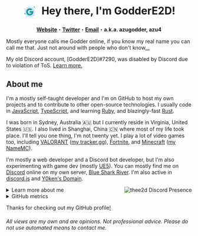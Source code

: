 <h1 align="center">
  <img width="38" height="38" align="center" style="width: 38; height: 38;" src="https://raw.githubusercontent.com/GodderE2D/GodderE2D/main/G%20PFP%20v2%20Rounded.png"></img>
  &nbsp;Hey there, I'm GodderE2D!
</h1>

<p align="center">
  <strong><a href="https://www.godder.xyz/">Website</a></strong>・<strong><a href="https://twitter.com/TheE2D">Twitter</a></strong>・<strong><a href="mailto:main@godder.xyz">Email</a></strong>・<strong>a.k.a. azugodder, azu4</strong>
</p>

Mostly everyone calls me Godder online, if you know my real name you can call me that. Just not around with people who don't know[…](https://en.wikipedia.org/wiki/Doxing)

My old Discord account, [GodderE2D]#7290, was disabled by Discord due to violation of ToS. [Learn more.](https://gist.github.com/GodderE2D/f24263df5b9e932805ccc2db04709726)

## About me

I'm a mostly self-taught developer and I'm on GitHub to host my own projects and to contribute to other open-source technologies. I usually code in [JavaScript](https://developer.mozilla.org/en-US/docs/Web/JavaScript), [TypeScript](https://www.typescriptlang.org/), and learning [Ruby](https://www.ruby-lang.org/), and blazingly-fast [Rust](https://www.rust-lang.org/).

I was born in Sydney, Australia 🇦🇺 but I currently reside in Virginia, United States 🇺🇸. I also lived in Shanghai, China 🇨🇳 where most of my life took place. I'll tell you one thing, I'm not twenty yet. I play a lot of video games too, including [VALORANT](https://playvalorant.com/) ([my tracker.gg](https://tracker.gg/valorant/profile/riot/GodderE2D%23ruby/overview)), [Fortnite](https://www.epicgames.com/fortnite/en-US/home), and [Minecraft](https://www.minecraft.net/en-us) ([my NameMC](https://namemc.com/profile/28b0a9f9-65c1-450b-abeb-da9bf3d5830a)).

I'm mostly a web developer and a Discord bot developer, but I'm also experimenting with game dev (mostly [UE5](https://www.unrealengine.com/en-US/unreal-engine-5)). You can mostly find me on [Discord](https://discord.com) online on my own server, [Blue Shark River](https://discord.gg/R2FDvcPXTK). I'm also active in [discord.js](https://discord.gg/djs) and [Y0ken's Domain](https://discord.gg/BmNGZW2).

<a href="https://discord.com/users/972742287291449365">
  <img align="right" alt="thee2d Discord Presence" src="https://lanyard.cnrad.dev/api/972742287291449365?idleMessage=A%20void%20of%20emptiness%E2%80%A6">
  </img>
</a>

<details>
<summary>
  Learn more about me
</summary>

## My projects

Right now, I'm focusing on Blue Shark River and Fortalice SMP, which is a semi-technical Minecraft SMP. You can join our Discord server [here](https://discord.gg/R2FDvcPXTK), and our [Planet Minecraft](https://www.planetminecraft.com/server/fortalice-smp-1-19-friendly-smp/) link.

I'm also working on [Modslides](https://github.com/modslides), which is an online moderation documentation and glorified forum. I like to contribute to my friends' projects too, such as [Disploy](https://github.com/Disploy). Some of my side projects are [quickpostgres](https://github.com/GodderE2D/quickpostgres), [Athena but better](https://github.com/GodderE2D/athena-but-better), and [my website](https://github.com/GodderE2D/godder.xyz).

## Let's work together!

I'm not looking for new non-paid collaborative work for now, but you can hire me! I don't really have any certifications, but my GitHub and [my website](https://www.godder.xyz) are some resources. I'm semi-proficient in JavaScript/TypeScript, React/Next.js, and I know a lot about the technical aspects of Discord. So Discord bots and websites are my comfort zone.

### Ruby references

You might hear me reference rubies a lot. Well, rubies are my favourite gemstones. Is there more to that? Truly a mystery.
</details>

<details>
<summary>
GitHub metrics
</summary>

![Metrics](https://github.com/GodderE2D/GodderE2D/blob/main/github-metrics.svg)
  
###### Metrics updates every 5 minutes, however, may not always be up-to-date due to GitHub Actions.
</details>

Thanks for checking out my GitHub profile[!](https://en.wikipedia.org/wiki/Stalking)

###### All views are my own and are opinions. Not professional advice. Please do not use automated means to contact me.

